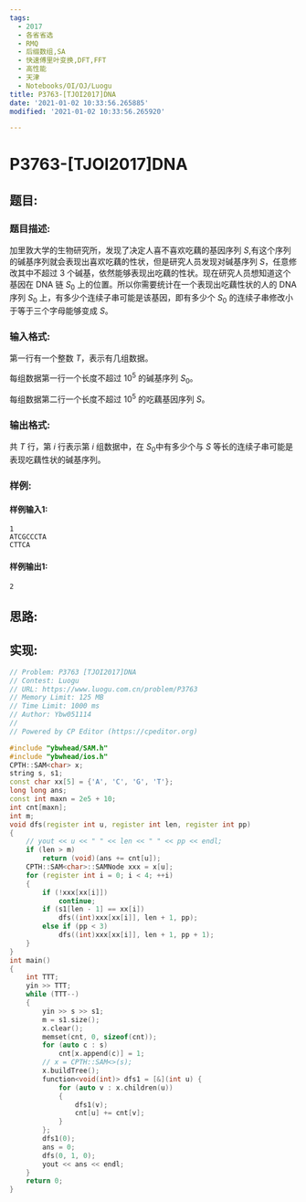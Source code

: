 ```yaml
---
tags: 
  - 2017
  - 各省省选
  - RMQ
  - 后缀数组,SA
  - 快速傅里叶变换,DFT,FFT
  - 高性能
  - 天津
  - Notebooks/OI/OJ/Luogu
title: P3763-[TJOI2017]DNA
date: '2021-01-02 10:33:56.265885'
modified: '2021-01-02 10:33:56.265920'

---
```

# P3763-[TJOI2017]DNA
## 题目:
### 题目描述:
加里敦大学的生物研究所，发现了决定人喜不喜欢吃藕的基因序列 $S$,有这个序列的碱基序列就会表现出喜欢吃藕的性状，但是研究人员发现对碱基序列 $S$，任意修改其中不超过 $3$ 个碱基，依然能够表现出吃藕的性状。现在研究人员想知道这个基因在 DNA 链 $S_0$ 上的位置。所以你需要统计在一个表现出吃藕性状的人的 DNA 序列 $S_0$ 上，有多少个连续子串可能是该基因，即有多少个 $S_0$ 的连续子串修改小于等于三个字母能够变成 $S$。

### 输入格式:
第一行有一个整数 $T$，表示有几组数据。

每组数据第一行一个长度不超过 $10^5$ 的碱基序列 $S_0$。

每组数据第二行一个长度不超过 $10^5$ 的吃藕基因序列 $S$。

### 输出格式:
共 $T$ 行，第 $i$ 行表示第 $i$ 组数据中，在 $S_0$中有多少个与 $S$ 等长的连续子串可能是表现吃藕性状的碱基序列。

### 样例:
#### 样例输入1:
```
1
ATCGCCCTA
CTTCA
```
#### 样例输出1:
```
2
```
## 思路:

## 实现:
```cpp
// Problem: P3763 [TJOI2017]DNA
// Contest: Luogu
// URL: https://www.luogu.com.cn/problem/P3763
// Memory Limit: 125 MB
// Time Limit: 1000 ms
// Author: Ybw051114
//
// Powered by CP Editor (https://cpeditor.org)

#include "ybwhead/SAM.h"
#include "ybwhead/ios.h"
CPTH::SAM<char> x;
string s, s1;
const char xx[5] = {'A', 'C', 'G', 'T'};
long long ans;
const int maxn = 2e5 + 10;
int cnt[maxn];
int m;
void dfs(register int u, register int len, register int pp)
{
    // yout << u << " " << len << " " << pp << endl;
    if (len > m)
        return (void)(ans += cnt[u]);
    CPTH::SAM<char>::SAMNode xxx = x[u];
    for (register int i = 0; i < 4; ++i)
    {
        if (!xxx[xx[i]])
            continue;
        if (s1[len - 1] == xx[i])
            dfs((int)xxx[xx[i]], len + 1, pp);
        else if (pp < 3)
            dfs((int)xxx[xx[i]], len + 1, pp + 1);
    }
}
int main()
{
    int TTT;
    yin >> TTT;
    while (TTT--)
    {
        yin >> s >> s1;
        m = s1.size();
        x.clear();
        memset(cnt, 0, sizeof(cnt));
        for (auto c : s)
            cnt[x.append(c)] = 1;
        // x = CPTH::SAM<>(s);
        x.buildTree();
        function<void(int)> dfs1 = [&](int u) {
            for (auto v : x.children(u))
            {
                dfs1(v);
                cnt[u] += cnt[v];
            }
        };
        dfs1(0);
        ans = 0;
        dfs(0, 1, 0);
        yout << ans << endl;
    }
    return 0;
}
```
